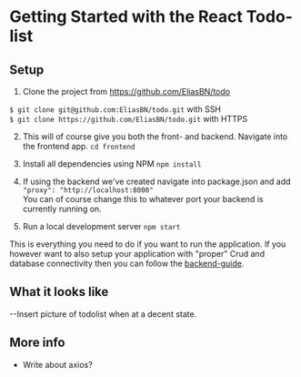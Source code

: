 # Getting Started with the React Todo-list

## Setup

1. Clone the project from https://github.com/EliasBN/todo

`$ git clone git@github.com:EliasBN/todo.git` with SSH  
`$ git clone https://github.com/EliasBN/todo.git` with HTTPS

2. This will of course give you both the front- and backend. Navigate into the frontend app.
   `cd frontend`

3. Install all dependencies using NPM
   `npm install`

4. If using the backend we've created navigate into package.json and add  
`"proxy": "http://localhost:8000"`  
You can of course change this to whatever port your backend is currently running on. 

5. Run a local development server
   `npm start`

This is everything you need to do if you want to run the application. If you however want to also setup your application with "proper" Crud and database connectivity then you can follow the [backend-guide](https://github.com/EliasBN/todo/blob/elias/guides/backend.md).

## What it looks like

--Insert picture of todolist when at a decent state.

## More info

- Write about axios? 
